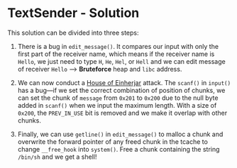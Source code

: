 # TextSender - Solution

This solution can be divided into three steps:

1. There is a bug in `edit_message()`. It compares our input with only the first part of the receiver name, which means if the receiver name is `Hello`, we just need to type `H`, `He`, `Hel`, or `Hell` and we can edit message of receiver `Hello` --> **Bruteforce** heap and `libc` address.

2. We can now conduct a [House of Einherjar](https://heap-exploitation.dhavalkapil.com/attacks/house_of_einherjar) attack. The `scanf()` in `input()` has a bug—if we set the correct combination of position of chunks, we can set the chunk of `message` from `0x201` to `0x200` due to the null byte added in `scanf()` when we input the maximum length. With a size of `0x200`, the `PREV_IN_USE` bit is removed and we make it overlap with other chunks.

3. Finally, we can use `getline()` in `edit_message()` to malloc a chunk and overwrite the forward pointer of any freed chunk in the tcache to change `__free_hook` into `system()`. Free a chunk containing the string `/bin/sh` and we get a shell!